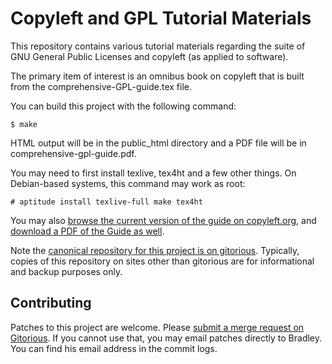 # Copyleft and GPL Tutorial Materials

This repository contains various tutorial materials regarding the suite of GNU General
Public Licenses and copyleft (as applied to software).

The primary item of interest is an omnibus book on copyleft that is built
from the comprehensive-GPL-guide.tex file.

You can build this project with the following command:

    $ make

HTML output will be in the public_html directory and a PDF file will be in  comprehensive-gpl-guide.pdf.

You may need to first install texlive, tex4ht and a few other things.  On
Debian-based systems, this command may work as root:

    # aptitude install texlive-full make tex4ht

You may also
[browse the current version of the guide on copyleft.org](https://copyleft.org/guide/),
and [download a PDF of the Guide as well](http://copyleft.org/guide/comprehensive-gpl-guide.pdf).

Note the
[canonical repository for this project is on gitorious](https://gitorious.org/copyleft-org/tutorial/source/master:).
Typically, copies of this repository on  sites other than gitorious are for informational and backup
purposes only.

## Contributing

Patches to this project are welcome.  Please
[submit a merge request on Gitorious](https://gitorious.org/gpl-compliance-tools/merge_requests).
If you cannot use that, you may email patches directly to Bradley.  You can
find his email address in the commit logs.

